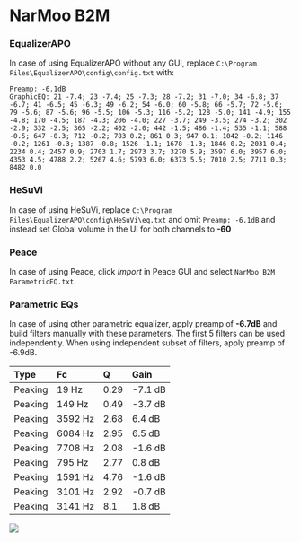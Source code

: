 # NarMoo B2M

### EqualizerAPO
In case of using EqualizerAPO without any GUI, replace `C:\Program Files\EqualizerAPO\config\config.txt`
with:
```
Preamp: -6.1dB
GraphicEQ: 21 -7.4; 23 -7.4; 25 -7.3; 28 -7.2; 31 -7.0; 34 -6.8; 37 -6.7; 41 -6.5; 45 -6.3; 49 -6.2; 54 -6.0; 60 -5.8; 66 -5.7; 72 -5.6; 79 -5.6; 87 -5.6; 96 -5.5; 106 -5.3; 116 -5.2; 128 -5.0; 141 -4.9; 155 -4.8; 170 -4.5; 187 -4.3; 206 -4.0; 227 -3.7; 249 -3.5; 274 -3.2; 302 -2.9; 332 -2.5; 365 -2.2; 402 -2.0; 442 -1.5; 486 -1.4; 535 -1.1; 588 -0.5; 647 -0.3; 712 -0.2; 783 0.2; 861 0.3; 947 0.1; 1042 -0.2; 1146 -0.2; 1261 -0.3; 1387 -0.8; 1526 -1.1; 1678 -1.3; 1846 0.2; 2031 0.4; 2234 0.4; 2457 0.9; 2703 1.7; 2973 3.7; 3270 5.9; 3597 6.0; 3957 6.0; 4353 4.5; 4788 2.2; 5267 4.6; 5793 6.0; 6373 5.5; 7010 2.5; 7711 0.3; 8482 0.0
```

### HeSuVi
In case of using HeSuVi, replace `C:\Program Files\EqualizerAPO\config\HeSuVi\eq.txt` and omit `Preamp:
-6.1dB` and instead set Global volume in the UI for both channels to **-60**

### Peace
In case of using Peace, click *Import* in Peace GUI and select `NarMoo B2M ParametricEQ.txt`.

### Parametric EQs
In case of using other parametric equalizer, apply preamp of **-6.7dB** and build filters manually
with these parameters. The first 5 filters can be used independently.
When using independent subset of filters, apply preamp of -6.9dB.

| Type    | Fc      |    Q | Gain    |
|:--------|:--------|:-----|:--------|
| Peaking | 19 Hz   | 0.29 | -7.1 dB |
| Peaking | 149 Hz  | 0.49 | -3.7 dB |
| Peaking | 3592 Hz | 2.68 | 6.4 dB  |
| Peaking | 6084 Hz | 2.95 | 6.5 dB  |
| Peaking | 7708 Hz | 2.08 | -1.6 dB |
| Peaking | 795 Hz  | 2.77 | 0.8 dB  |
| Peaking | 1591 Hz | 4.76 | -1.6 dB |
| Peaking | 3101 Hz | 2.92 | -0.7 dB |
| Peaking | 3141 Hz | 8.1  | 1.8 dB  |

![](https://raw.githubusercontent.com/jaakkopasanen/AutoEq/master/results/innerfidelity/sbaf-serious/NarMoo%20B2M/NarMoo%20B2M.png)